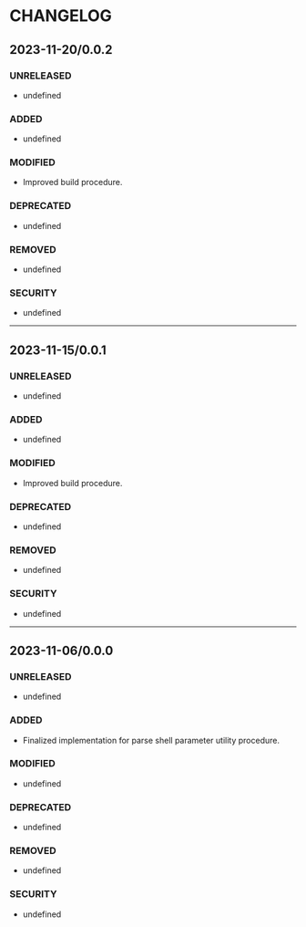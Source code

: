 #	CHANGELOG

##	2023-11-20/0.0.2

###	UNRELEASED
- undefined

###	ADDED
- undefined

###	MODIFIED
- Improved build procedure.

###	DEPRECATED
- undefined

###	REMOVED
- undefined

###	SECURITY
- undefined

---

##	2023-11-15/0.0.1

###	UNRELEASED
- undefined

###	ADDED
- undefined

###	MODIFIED
- Improved build procedure.

###	DEPRECATED
- undefined

###	REMOVED
- undefined

###	SECURITY
- undefined

----

##	2023-11-06/0.0.0

###	UNRELEASED
- undefined

###	ADDED
- Finalized implementation for parse shell parameter utility procedure.

###	MODIFIED
- undefined

###	DEPRECATED
- undefined

###	REMOVED
- undefined

###	SECURITY
- undefined
